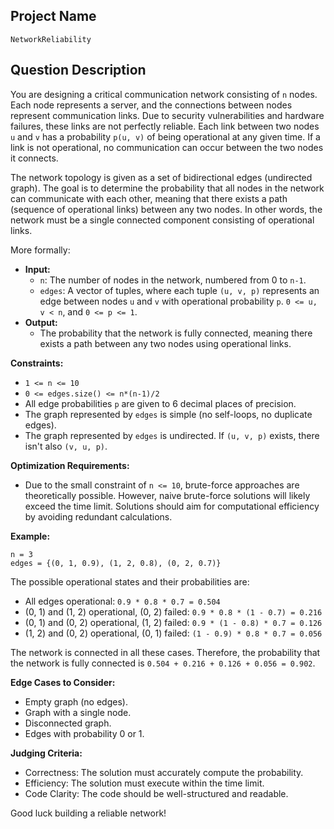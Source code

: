 ## Project Name

```
NetworkReliability
```

## Question Description

You are designing a critical communication network consisting of `n` nodes. Each node represents a server, and the connections between nodes represent communication links. Due to security vulnerabilities and hardware failures, these links are not perfectly reliable. Each link between two nodes `u` and `v` has a probability `p(u, v)` of being operational at any given time. If a link is not operational, no communication can occur between the two nodes it connects.

The network topology is given as a set of bidirectional edges (undirected graph). The goal is to determine the probability that all nodes in the network can communicate with each other, meaning that there exists a path (sequence of operational links) between any two nodes. In other words, the network must be a single connected component consisting of operational links.

More formally:

*   **Input:**
    *   `n`: The number of nodes in the network, numbered from 0 to `n-1`.
    *   `edges`: A vector of tuples, where each tuple `(u, v, p)` represents an edge between nodes `u` and `v` with operational probability `p`. `0 <= u, v < n`, and `0 <= p <= 1`.
*   **Output:**
    *   The probability that the network is fully connected, meaning there exists a path between any two nodes using operational links.

**Constraints:**

*   `1 <= n <= 10`
*   `0 <= edges.size() <= n*(n-1)/2`
*   All edge probabilities `p` are given to 6 decimal places of precision.
*   The graph represented by `edges` is simple (no self-loops, no duplicate edges).
*   The graph represented by `edges` is undirected. If `(u, v, p)` exists, there isn't also `(v, u, p)`.

**Optimization Requirements:**

*   Due to the small constraint of `n <= 10`, brute-force approaches are theoretically possible. However, naive brute-force solutions will likely exceed the time limit. Solutions should aim for computational efficiency by avoiding redundant calculations.

**Example:**

```
n = 3
edges = {(0, 1, 0.9), (1, 2, 0.8), (0, 2, 0.7)}
```

The possible operational states and their probabilities are:

*   All edges operational: `0.9 * 0.8 * 0.7 = 0.504`
*   (0, 1) and (1, 2) operational, (0, 2) failed: `0.9 * 0.8 * (1 - 0.7) = 0.216`
*   (0, 1) and (0, 2) operational, (1, 2) failed: `0.9 * (1 - 0.8) * 0.7 = 0.126`
*   (1, 2) and (0, 2) operational, (0, 1) failed: `(1 - 0.9) * 0.8 * 0.7 = 0.056`

The network is connected in all these cases. Therefore, the probability that the network is fully connected is `0.504 + 0.216 + 0.126 + 0.056 = 0.902`.

**Edge Cases to Consider:**

*   Empty graph (no edges).
*   Graph with a single node.
*   Disconnected graph.
*   Edges with probability 0 or 1.

**Judging Criteria:**

*   Correctness: The solution must accurately compute the probability.
*   Efficiency: The solution must execute within the time limit.
*   Code Clarity: The code should be well-structured and readable.

Good luck building a reliable network!
